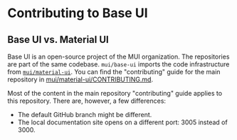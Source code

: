 # Contributing to Base UI

## Base UI vs. Material UI

Base UI is an open-source project of the MUI organization. The repositories are part of the same codebase.
`mui/base-ui` imports the code infrastructure from [`mui/material-ui`](https://github.com/mui/material-ui).
You can find the "contributing" guide for the main repository in [mui/material-ui/CONTRIBUTING.md](https://github.com/mui/material-ui/blob/HEAD/CONTRIBUTING.md).

Most of the content in the main repository "contributing" guide applies to this repository.
There are, however, a few differences:

- The default GitHub branch might be different.
- The local documentation site opens on a different port: 3005 instead of 3000.
